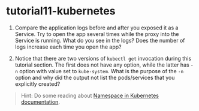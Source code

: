 # tutorial11-kubernetes

1. Compare the application logs before and after you exposed it as a Service.
  Try to open the app several times while the proxy into the Service is running.
  What do you see in the logs? Does the number of logs increase each time you open the app?

3. Notice that there are two versions of `kubectl get` invocation during this tutorial section. The first does not have any option, while the latter has `-n` option with value set to
`kube-system`.
What is the purpose of the `-n` option and why did the output not list the pods/services that you
explicitly created?
> Hint: Do some reading about [Namespace in Kubernetes
documentation](https://kubernetes.io/docs/concepts/overview/working-with-objects/namespaces/).
